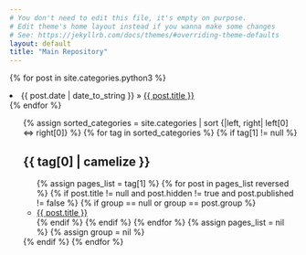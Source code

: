 ```yaml
---
# You don't need to edit this file, it's empty on purpose.
# Edit theme's home layout instead if you wanna make some changes
# See: https://jekyllrb.com/docs/themes/#overriding-theme-defaults
layout: default
title: "Main Repository"
---
```

{% for post in site.categories.python3 %}
<li><span>{{ post.date | date_to_string }}</span> » <a href="{{ post.url }}" title="{{ post.title }}">{{ post.title }}</a></li>
{% endfor %}
<ul class="posts">
{% assign sorted_categories = site.categories | sort {|left, right| left[0] <=> right[0]} %}
{% for tag in sorted_categories %}
  {% if tag[1] != null %}
  <h2 class='tag' id="{{ tag[0] }}">{{ tag[0] | camelize }}</h2>
  <ul class="post-list">
    {% assign pages_list = tag[1] %}
    {% for post in pages_list reversed %}
      {% if post.title != null and post.hidden != true and post.published != false %}
      {% if group == null or group == post.group %}
      <li><a href="{{ site.url }}{{ post.url }}">
          <!--<span class="entry-date"><time datetime="{{ post.date | date_to_xmlschema }}" itemprop="datePublished">{{ post.date | date: "%B %d, %Y" }}</time></span>
          &bull;-->
          {{ post.title }}
        </a></li>
      {% endif %}
      {% endif %}
    {% endfor %}
    {% assign pages_list = nil %}
    {% assign group = nil %}
  </ul>
  {% endif %}
{% endfor %}
</ul>


